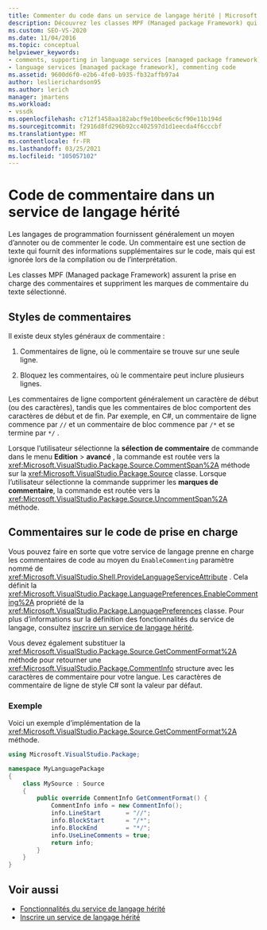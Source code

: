 ```yaml
---
title: Commenter du code dans un service de langage hérité | Microsoft Docs
description: Découvrez les classes MPF (Managed package Framework) qui assurent la prise en charge des commentaires de code dans un service de langage hérité dans Visual Studio.
ms.custom: SEO-VS-2020
ms.date: 11/04/2016
ms.topic: conceptual
helpviewer_keywords:
- comments, supporting in language services [managed package framework]
- language services [managed package framework], commenting code
ms.assetid: 9600d6f0-e2b6-4fe0-b935-fb32affb97a4
author: leslierichardson95
ms.author: lerich
manager: jmartens
ms.workload:
- vssdk
ms.openlocfilehash: c712f1458aa182abcf9e10bee6c6cf90e11b194d
ms.sourcegitcommit: f2916d8fd296b92cc402597d1d1eecda4f6cccbf
ms.translationtype: MT
ms.contentlocale: fr-FR
ms.lasthandoff: 03/25/2021
ms.locfileid: "105057102"
---
```

# <a name="comment-code-in-a-legacy-language-service"></a>Code de commentaire dans un service de langage hérité
Les langages de programmation fournissent généralement un moyen d’annoter ou de commenter le code. Un commentaire est une section de texte qui fournit des informations supplémentaires sur le code, mais qui est ignorée lors de la compilation ou de l’interprétation.

 Les classes MPF (Managed package Framework) assurent la prise en charge des commentaires et suppriment les marques de commentaire du texte sélectionné.

## <a name="comment-styles"></a>Styles de commentaires
Il existe deux styles généraux de commentaire :

1. Commentaires de ligne, où le commentaire se trouve sur une seule ligne.

2. Bloquez les commentaires, où le commentaire peut inclure plusieurs lignes.

Les commentaires de ligne comportent généralement un caractère de début (ou des caractères), tandis que les commentaires de bloc comportent des caractères de début et de fin. Par exemple, en C#, un commentaire de ligne commence par `//` et un commentaire de bloc commence par `/*` et se termine par `*/` .

Lorsque l’utilisateur sélectionne la **sélection de commentaire** de commande dans le menu **Edition**  >  **avancé** , la commande est routée vers la <xref:Microsoft.VisualStudio.Package.Source.CommentSpan%2A> méthode sur la <xref:Microsoft.VisualStudio.Package.Source> classe. Lorsque l’utilisateur sélectionne la commande supprimer les **marques de commentaire**, la commande est routée vers la <xref:Microsoft.VisualStudio.Package.Source.UncommentSpan%2A> méthode.

## <a name="support-code-comments"></a>Commentaires sur le code de prise en charge
 Vous pouvez faire en sorte que votre service de langage prenne en charge les commentaires de code au moyen du `EnableCommenting` paramètre nommé de <xref:Microsoft.VisualStudio.Shell.ProvideLanguageServiceAttribute> . Cela définit la <xref:Microsoft.VisualStudio.Package.LanguagePreferences.EnableCommenting%2A> propriété de la <xref:Microsoft.VisualStudio.Package.LanguagePreferences> classe. Pour plus d’informations sur la définition des fonctionnalités du service de langage, consultez [inscrire un service de langage hérité](../../extensibility/internals/registering-a-legacy-language-service1.md).

 Vous devez également substituer la <xref:Microsoft.VisualStudio.Package.Source.GetCommentFormat%2A> méthode pour retourner une <xref:Microsoft.VisualStudio.Package.CommentInfo> structure avec les caractères de commentaire pour votre langue. Les caractères de commentaire de ligne de style C# sont la valeur par défaut.

### <a name="example"></a>Exemple
 Voici un exemple d’implémentation de la <xref:Microsoft.VisualStudio.Package.Source.GetCommentFormat%2A> méthode.

```csharp
using Microsoft.VisualStudio.Package;

namespace MyLanguagePackage
{
    class MySource : Source
    {
        public override CommentInfo GetCommentFormat() {
            CommentInfo info = new CommentInfo();
            info.LineStart       = "//";
            info.BlockStart      = "/*";
            info.BlockEnd        = "*/";
            info.UseLineComments = true;
            return info;
        }
    }
}
```

## <a name="see-also"></a>Voir aussi
- [Fonctionnalités du service de langage hérité](../../extensibility/internals/legacy-language-service-features1.md)
- [Inscrire un service de langage hérité](../../extensibility/internals/registering-a-legacy-language-service1.md)
